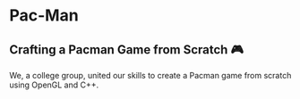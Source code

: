 # Pac-Man

## Crafting a Pacman Game from Scratch 🎮

We, a college group, united our skills to create a Pacman game from scratch using OpenGL and C++.
